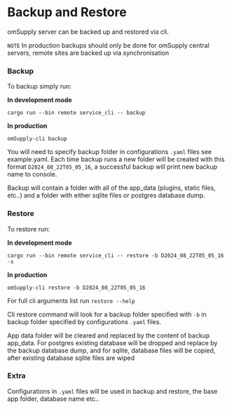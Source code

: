 # Backup and Restore

omSupply server can be backed up and restored via cli. 

`NOTE` In production backups should only be done for omSupply central servers, remote sites are backed up via synchronisation

### Backup

To backup simply run: 

**In development mode**

`cargo run --bin remote service_cli -- backup`

**In production**

`omSupply-cli backup`

You will need to specify backup folder in configurations `.yaml` files see example.yaml. Each time backup runs a new folder will be created with this format `D2024_08_22T05_05_16`, a successful backup will print new backup name to console.

Backup will contain a folder with all of the app_data (plugins, static files, etc..) and a folder with either sqlite files or postgres database dump. 

### Restore

To restore run: 

**In development mode**

`cargo run --bin remote service_cli -- restore -b D2024_08_22T05_05_16 -s`

**In production**

`omSupply-cli restore -b D2024_08_22T05_05_16`

For full cli arguments list run `restore --help`

Cli restore command will look for a backup folder specified with `-b` in backup folder specified by configurations `.yaml` files.

App data folder will be cleared and replaced by the content of backup app_data. For postgres existing database will be dropped and replace by the backup database dump, and for sqlite, database files will be copied, after existing database sqlite files are wiped 

### Extra 

Configurations in `.yaml` files will be used in backup and restore, the base app folder, database name etc.. 

